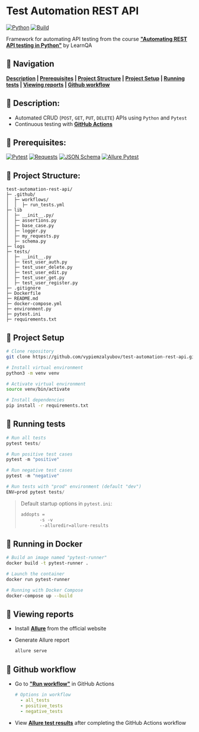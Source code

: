 # Test Automation REST API

[![Python](https://img.shields.io/badge/python-3.11.2%2B-blue)](https://www.python.org/downloads/release/python-3112/)
[![Build](https://github.com/franneck94/Python-Project-Template/actions/workflows/test.yml/badge.svg?branch=master)](https://github.com/vypiemzalyubov/test-automation-rest-api/actions)

Framework for automating API testing from the course [**"Automating REST API testing in Python"**](https://www.learnqa.ru/python_api) by LearnQA

## :pushpin: Navigation

**[Description](https://github.com/vypiemzalyubov/test-automation-rest-api#rocket-description) | [Prerequisites](https://github.com/vypiemzalyubov/test-automation-rest-api#rocket-prerequisites) | [Project Structure](https://github.com/vypiemzalyubov/test-automation-rest-api#rocket-project-structure) | [Project Setup](https://github.com/vypiemzalyubov/test-automation-rest-api/tree/main#pushpin-project-setup) | [Running tests](https://github.com/vypiemzalyubov/test-automation-rest-api/tree/main#pushpin-running-tests) | [Viewing reports](https://github.com/vypiemzalyubov/test-automation-rest-api/tree/main#pushpin-viewing-reports) | [Github workflow](https://github.com/vypiemzalyubov/test-automation-rest-api/tree/main#pushpin-github-workflow)**

## :pushpin: Description:

- Automated CRUD (`POST`, `GET`, `PUT`, `DELETE`) APIs using `Python` and `Pytest`
- Continuous testing with [**GitHub Actions**](https://github.com/features/actions/)

## :pushpin: Prerequisites:

[![Pytest](https://img.shields.io/badge/pytest-7.4.2-blue)](https://pypi.python.org/pypi/pytest)
[![Requests](https://img.shields.io/badge/requests-2.31.0-blue)](https://pypi.python.org/pypi/requests)
[![JSON Schema](https://img.shields.io/badge/jsonschema-4.19.0-blue)](https://pypi.org/project/jsonschema/)
[![Allure Pytest](https://img.shields.io/badge/allure--pytest-2.13.2-blue)](https://pypi.python.org/pypi/allure-pytest)

## :pushpin: Project Structure:

```
test-automation-rest-api/
├─ .github/
│  ├─ workflows/
│  │  ├─ run_tests.yml
├─ lib
│  ├─ __init__.py/
│  ├─ assertions.py
│  ├─ base_case.py
│  ├─ logger.py
│  ├─ my_requests.py
│  ├─ schema.py
├─ logs 
├─ tests/
│  ├─ __init__.py
│  ├─ test_user_auth.py
│  ├─ test_user_delete.py
│  ├─ test_user_edit.py
│  ├─ test_user_get.py
│  ├─ test_user_register.py
├─ .gitignore
├─ Dockerfile
├─ README.md
├─ docker-compose.yml
├─ environment.py
├─ pytest.ini
├─ requirements.txt
```

## :pushpin: Project Setup
```bash
# Clone repository
git clone https://github.com/vypiemzalyubov/test-automation-rest-api.git

# Install virtual environment
python3 -m venv venv

# Activate virtual environment
source venv/bin/activate

# Install dependencies
pip install -r requirements.txt
```

## :pushpin: Running tests
```python
# Run all tests
pytest tests/

# Run positive test cases
pytest -m "positive"

# Run negative test cases
pytest -m "negative"

# Run tests with "prod" environment (default "dev")
ENV=prod pytest tests/
```
>Default startup options in `pytest.ini`:
>```python
>addopts = 
>        -s -v
>        --alluredir=allure-results
>```

## :pushpin: Running in Docker
```bash
# Build an image named "pytest-runner"
docker build -t pytest-runner .

# Launch the container
docker run pytest-runner

# Running with Docker Compose
docker-compose up --build
```

## :pushpin: Viewing reports
- Install [**Allure**](https://docs.qameta.io/allure/#_get_started) from the official website
- Generate Allure report
  
  ```bash
  allure serve
  ```

## :pushpin: Github workflow
- Go to [**"Run workflow"**](https://github.com/vypiemzalyubov/test-automation-rest-api/actions/workflows/run_tests.yml) in GitHub Actions

  ```yml
  # Options in workflow
    - all_tests
    - positive_tests
    - negative_tests
  ```
- View [**Allure test results**](https://vypiemzalyubov.github.io/test-automation-rest-api/) after completing the GitHub Actions workflow
